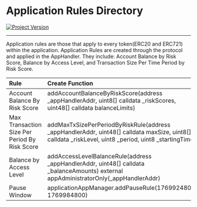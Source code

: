 # Application Rules Directory
[![Project Version][version-image]][version-url]

---
Application rules are those that apply to every token(ERC20 and ERC721) within the application. Application Rules are created through the protocol and applied in the AppHandler. They include: Account Balance by Risk Score, Balance by Access Level, and Transaction Size Per Time Period by Risk Score. 

| Rule         | Create Function | Activation Function |
| :--- | :---  | :--- | 
| Account Balance By Risk Score | addAccountBalanceByRiskScore(address _appHandlerAddr, uint8[] calldata _riskScores, uint48[] calldata balanceLimits)| activateAccountBalanceByRiskRule(bool _on) |
| Max Transaction Size Per Period By Risk Score | addMaxTxSizePerPeriodByRiskRule(address _appHandlerAddr, uint48[] calldata maxSize, uint8[] calldata _riskLevel, uint8 _period, uint8 _startingTime) | activateMaxTxSizePerPeriodByRiskRule(bool _on) |
| Balance by Access Level | addAccessLevelBalanceRule(address _appHandlerAddr, uint48[] calldata _balanceAmounts) external appAdministratorOnly(_appHandlerAddr) | activateAccountBalanceByAccessLevelRule(bool _on) |
| Pause Window | applicationAppManager.addPauseRule(1769924800, 1769984800) | n/a |

<!-- These are the header links -->
[version-image]: https://img.shields.io/badge/Version-1.0.0-brightgreen?style=for-the-badge&logo=appveyor
[version-url]: https://github.com/thrackle-io/Tron